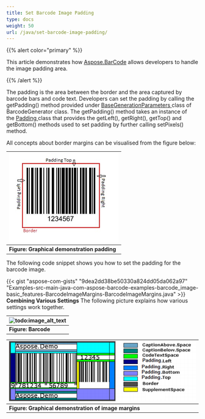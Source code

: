 ```yaml
---
title: Set Barcode Image Padding
type: docs
weight: 50
url: /java/set-barcode-image-padding/
---
```


{{% alert color="primary" %}} 

This article demonstrates how [Aspose.BarCode](https://apireference.aspose.com/barcode/java/) allows developers to handle the image padding area.

{{% /alert %}} 

The padding is the area between the border and the area captured by barcode bars and code text. Developers can set the padding by calling the getPadding() method provided under [BaseGenerationParameters ](https://apireference.aspose.com/barcode/java/com.aspose.barcode.generation/BaseGenerationParameters)class of BarcodeGenerator class. The getPadding() method takes an instance of the [Padding ](https://apireference.aspose.com/barcode/java/com.aspose.barcode.generation/Padding)class that provides the getLeft(), getRight(), getTop() and getBottom() methods used to set padding by further calling setPixels() method.

All concepts about border margins can be visualised from the figure below:

|![todo:image_alt_text](set-barcode-image-padding_1.jpg)|
| :- |
|**Figure: Graphical demonstration padding**|

The following code snippet shows you how to set the padding for the barcode image.

{{< gist "aspose-com-gists" "9dea2dd38be50330a824dd05da062a97" "Examples-src-main-java-com-aspose-barcode-examples-barcode_image-basic_features-BarcodeImageMargins-BarcodeImageMargins.java" >}}
**Combining Various Settings**
The following picture explains how various settings work together.

|![todo:image_alt_text](http://i.imgur.com/BTFaeji.png)|
| :- |
|**Figure: Barcode**|


|![todo:image_alt_text](set-barcode-image-padding_2.png)|
| :- |
|**Figure: Graphical demonstration of image margins**|

